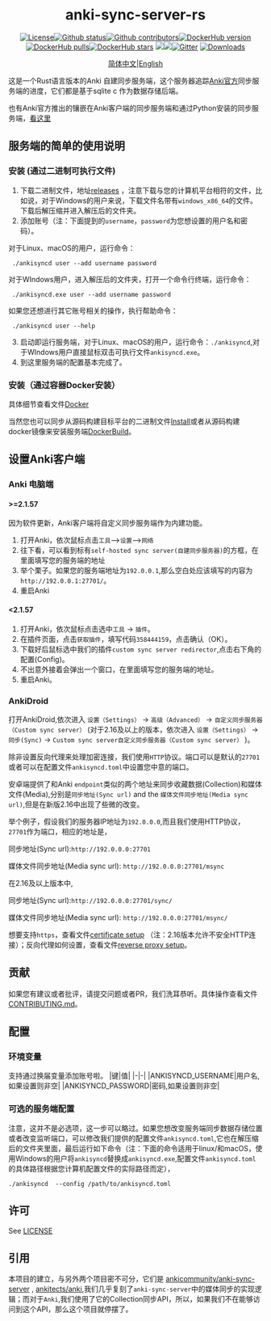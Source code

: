 <div align="center">

# anki-sync-server-rs

[![License](https://img.shields.io/github/license/ankicommunity/anki-sync-server-rs)](https://github.com/ankicommunity/anki-sync-server-rs/blob/master/LINCENSE)[![Github status](https://img.shields.io/github/checks-status/ankicommunity/anki-sync-server-rs/master?label=github%20status)](https://github.com/ankicommunity/anki-sync-server-rs/actions)[![Github contributors](https://img.shields.io/github/contributors/ankicommunity/anki-sync-server-rs?label=github%20contributors)](https://github.com/ankicommunity/anki-sync-server-rs/graphs/contributors)[![DockerHub version](https://img.shields.io/docker/v/ankicommunity/anki-sync-server-rs?label=dockerhub%20version&sort=date)](https://hub.docker.com/repository/docker/ankicommunity/anki-sync-server-rs)[![DockerHub pulls](https://img.shields.io/docker/pulls/ankicommunity/anki-sync-server-rs)](https://hub.docker.com/repository/docker/ankicommunity/anki-sync-server-rs)[![DockerHub stars](https://img.shields.io/docker/stars/ankicommunity/anki-sync-server-rs)](https://hub.docker.com/repository/docker/ankicommunity/anki-sync-server-rs)
[![](https://img.shields.io/github/v/release/ankicommunity/anki-sync-server-rs)](https://github.com/ankicommunity/anki-sync-server-rs/releases/latest)[![](https://img.shields.io/github/last-commit/ankicommunity/anki-sync-server-rs)]()[![Gitter](https://badges.gitter.im/ankicommunity/community.svg)](https://gitter.im/ankicommunity/community?utm_source=badge&utm_medium=badge&utm_campaign=pr-badge)
[![Downloads](https://img.shields.io/github/downloads/ankicommunity/anki-sync-server-rs/total?label=Release%20Download)](https://github.com/ankicommunity/anki-sync-server-rs/releases/latest)

[简体中文](README_CN.md)|[English](README.md)
</div>

这是一个Rust语言版本的Anki 自建同步服务端，这个服务器追踪[Anki官方](https://github.com/ankitects/anki)同步服务端的进度，它们都是基于sqlite c 作为数据存储后端。

也有Anki官方推出的镶嵌在Anki客户端的同步服务端和通过Python安装的同步服务端，[看这里](https://docs.ankiweb.net/sync-server.html)

## 服务端的简单的使用说明
### 安装 (通过二进制可执行文件)
1. 下载二进制文件，地址[releases](https://github.com/ankicommunity/anki-sync-server-rs/releases) ，注意下载与您的计算机平台相符的文件，比如说，对于Windows的用户来说，下载文件名带有`windows_x86_64`的文件。下载后解压缩并进入解压后的文件夹。
2. 添加账号（注：下面提到的`username`，`password`为您想设置的用户名和密码）。

对于Linux、macOS的用户，运行命令：
```
 ./ankisyncd user --add username password
```
对于WIndows用户，进入解压后的文件夹，打开一个命令行终端，运行命令：
```
 ./ankisyncd.exe user --add username password
```
如果您还想进行其它账号相关的操作，执行帮助命令：
```
 ./ankisyncd user --help
```
3. 启动即运行服务端，对于Linux、macOS的用户，运行命令：`./ankisyncd`,对于WIndows用户直接鼠标双击可执行文件`ankisyncd.exe`。
4. 到这里服务端的配置基本完成了。
### 安装（通过容器Docker安装）
具体细节查看文件[Docker](docs/CONTAINER.md)

当然您也可以同步从源码构建目标平台的二进制文件[Install](docs/INSTALL.md)或者从源码构建docker镜像来安装服务端[DockerBuild](docs/CONTAINER.md)。
## 设置Anki客户端
### Anki 电脑端
#### >=2.1.57
因为软件更新，Anki客户端将自定义同步服务端作为内建功能。
1. 打开Anki，依次鼠标点击`工具`-->`设置`-->`网络`
2. 往下看，可以看到标有`self-hosted sync server(自建同步服务器)`的方框，在里面填写您的服务端的地址
3. 举个栗子。如果您的服务端地址为`192.0.0.1`,那么空白处应该填写的内容为 `http://192.0.0.1:27701/`。 
4. 重启Anki
#### <2.1.57
1. 打开Anki，依次鼠标点击选中`工具` -> `插件`。
2. 在插件页面，点击`获取插件`，填写代码`358444159`，点击确认（OK）。
3. 下载好后鼠标选中我们的插件`custom sync server redirector`,点击右下角的配置(Config)。
4. 不出意外接着会弹出一个窗口，在里面填写您的服务端的地址。
5. 重启Anki。

### AnkiDroid
打开AnkiDroid,依次进入 `设置（Settings）` -> `高级（Advanced）` -> `自定义同步服务器（Custom sync server）` (对于2.16及以上的版本，依次进入 `设置（Settings）` -> `同步(Sync)` -> `Custom sync server自定义同步服务器（Custom sync server）` )。

除非设置反向代理来处理加密连接，我们使用`HTTP`协议。端口可以是默认的`27701`或者可以在配置文件`ankisyncd.toml`中设置您中意的端口。

安卓端提供了和Anki `endpoint`类似的两个地址来同步收藏数据(Collection)和媒体文件(Media),分别是`同步地址(Sync url)` and the `媒体文件同步地址(Media sync url)`,但是在新版2.16中出现了些微的改变。

举个例子，假设我们的服务器IP地址为``192.0.0.0``,而且我们使用HTTP协议，`27701`作为端口，相应的地址是，

同步地址(Sync url):`http://192.0.0.0:27701`

媒体文件同步地址(Media sync url): `http://192.0.0.0:27701/msync`

在2.16及以上版本中,

同步地址(Sync url):`http://192.0.0.0:27701/sync/`

媒体文件同步地址(Media sync url): `http://192.0.0.0:27701/msync/`

想要支持`https`，查看文件[certificate setup](docs/CERTS.md) （注：2.16版本允许不安全HTTP连接）；反向代理如何设置，查看文件[reverse proxy setup](docs/REVERSE_PROXY.md)。

## 贡献
如果您有建议或者批评，请提交问题或者PR，我们洗耳恭听。具体操作查看文件[CONTRIBUTING.md](CONTRIBUTING.md)。
## 配置
### 环境变量
支持通过换届变量添加账号啦。
|键|值|
|-|-|
|ANKISYNCD_USERNAME|用户名,如果设置则非空|
|ANKISYNCD_PASSWORD|密码,如果设置则非空|
### 可选的服务端配置
注意，这并不是必选项，这一步可以略过。如果您想改变服务端同步数据存储位置或者改变监听端口，可以修改我们提供的配置文件`ankisyncd.toml`,它也在解压缩后的文件夹里面，最后运行如下命令（注：下面的命令适用于linux/和macOS，使用Windows的用户将`ankisyncd`替换成`ankisyncd.exe`,配置文件`ankisyncd.toml`的具体路径根据您计算机配置文件的实际路径而定），
```
./ankisyncd  --config /path/to/ankisyncd.toml
```

## 许可
See [LICENSE](LICENSE)

## 引用
本项目的建立，与另外两个项目密不可分，它们是 [ankicommunity/anki-sync-server](https://github.com/ankicommunity/anki-sync-server) ,
[ankitects/anki](https://github.com/ankitects/anki),我们几乎复刻了`anki-sync-server`中的媒体同步的实现逻辑；而对于`Anki`,我们使用了它的Collection同步API，所以，如果我们不在能够访问到这个API，那么这个项目就停摆了。

